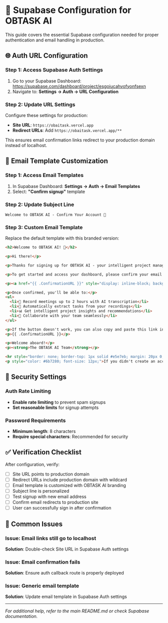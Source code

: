 # 🔧 Supabase Configuration for OBTASK AI

This guide covers the essential Supabase configuration needed for proper authentication and email handling in production.

## 🌐 Auth URL Configuration

### Step 1: Access Supabase Auth Settings
1. Go to your Supabase Dashboard: https://supabase.com/dashboard/project/esgoiucahvofyonfsexn
2. Navigate to: **Settings → Auth → URL Configuration**

### Step 2: Update URL Settings
Configure these settings for production:

- **Site URL**: `https://obaitask.vercel.app`
- **Redirect URLs**: Add `https://obaitask.vercel.app/**`

This ensures email confirmation links redirect to your production domain instead of localhost.

## 📧 Email Template Customization

### Step 1: Access Email Templates
1. In Supabase Dashboard: **Settings → Auth → Email Templates**
2. Select: **"Confirm signup"** template

### Step 2: Update Subject Line
```
Welcome to OBTASK AI - Confirm Your Account 🚀
```

### Step 3: Custom Email Template
Replace the default template with this branded version:

```html
<h2>Welcome to OBTASK AI! 🎯</h2>

<p>Hi there!</p>

<p>Thanks for signing up for OBTASK AI - your intelligent project management companion. We're excited to help you transform the way you manage projects with AI-powered insights and voice recording capabilities.</p>

<p>To get started and access your dashboard, please confirm your email address by clicking the button below:</p>

<p><a href="{{ .ConfirmationURL }}" style="display: inline-block; background-color: #3B82F6; color: white; padding: 12px 24px; text-decoration: none; border-radius: 6px; font-weight: 600;">Confirm Your Account</a></p>

<p>Once confirmed, you'll be able to:</p>
<ul>
  <li>🎤 Record meetings up to 2 hours with AI transcription</li>
  <li>🤖 Automatically extract tasks from your recordings</li>
  <li>📊 Get intelligent project insights and recommendations</li>
  <li>👥 Collaborate with your team seamlessly</li>
</ul>

<p>If the button doesn't work, you can also copy and paste this link into your browser:</p>
<p>{{ .ConfirmationURL }}</p>

<p>Welcome aboard!</p>
<p><strong>The OBTASK AI Team</strong></p>

<hr style="border: none; border-top: 1px solid #e5e7eb; margin: 20px 0;">
<p style="color: #6b7280; font-size: 12px;">If you didn't create an account with OBTASK AI, you can safely ignore this email.</p>
```

## 🔐 Security Settings

### Auth Rate Limiting
- **Enable rate limiting** to prevent spam signups
- **Set reasonable limits** for signup attempts

### Password Requirements
- **Minimum length**: 8 characters
- **Require special characters**: Recommended for security

## ✅ Verification Checklist

After configuration, verify:

- [ ] Site URL points to production domain
- [ ] Redirect URLs include production domain with wildcard
- [ ] Email template is customized with OBTASK AI branding
- [ ] Subject line is personalized
- [ ] Test signup with new email address
- [ ] Confirm email redirects to production site
- [ ] User can successfully sign in after confirmation

## 🚨 Common Issues

### Issue: Email links still go to localhost
**Solution**: Double-check Site URL in Supabase Auth settings

### Issue: Email confirmation fails
**Solution**: Ensure auth callback route is properly deployed

### Issue: Generic email template
**Solution**: Update email template in Supabase Auth settings

---

*For additional help, refer to the main README.md or check Supabase documentation.*